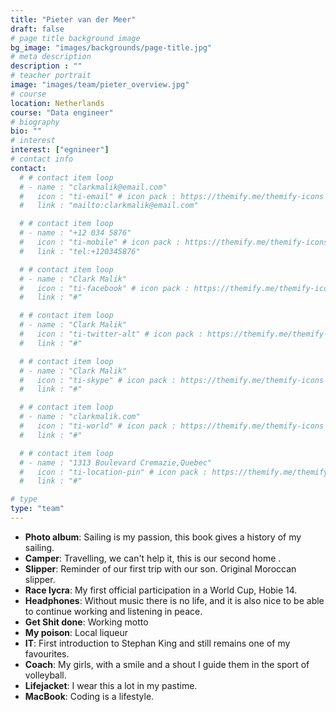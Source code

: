 ```yaml
---
title: "Pieter van der Meer"
draft: false
# page title background image
bg_image: "images/backgrounds/page-title.jpg"
# meta description
description : ""
# teacher portrait
image: "images/team/pieter_overview.jpg"
# course
location: Netherlands
course: "Data engineer"
# biography
bio: ""
# interest
interest: ["egnineer"]
# contact info
contact:
  # # contact item loop
  # - name : "clarkmalik@email.com"
  #   icon : "ti-email" # icon pack : https://themify.me/themify-icons
  #   link : "mailto:clarkmalik@email.com"

  # # contact item loop
  # - name : "+12 034 5876"
  #   icon : "ti-mobile" # icon pack : https://themify.me/themify-icons
  #   link : "tel:+120345876"

  # # contact item loop
  # - name : "Clark Malik"
  #   icon : "ti-facebook" # icon pack : https://themify.me/themify-icons
  #   link : "#"

  # # contact item loop
  # - name : "Clark Malik"
  #   icon : "ti-twitter-alt" # icon pack : https://themify.me/themify-icons
  #   link : "#"

  # # contact item loop
  # - name : "Clark Malik"
  #   icon : "ti-skype" # icon pack : https://themify.me/themify-icons
  #   link : "#"

  # # contact item loop
  # - name : "clarkmalik.com"
  #   icon : "ti-world" # icon pack : https://themify.me/themify-icons
  #   link : "#"

  # # contact item loop
  # - name : "1313 Boulevard Cremazie,Quebec"
  #   icon : "ti-location-pin" # icon pack : https://themify.me/themify-icons
  #   link : "#"

# type
type: "team"
---
```


* **Photo album**: Sailing is my passion, this book gives a history of my sailing.
* **Camper**: Travelling, we can't help it, this is our second home .
* **Slipper**: Reminder of our first trip with our son. Original Moroccan slipper.
* **Race lycra**: My first official participation in a World Cup, Hobie 14.
* **Headphones**: Without music there is no life, and it is also nice to be able to continue working and listening in peace. 
* **Get Shit done**: Working motto
* **My poison**: Local liqueur
* **IT**: First introduction to Stephan King and still remains one of my favourites. 
* **Coach**: My girls, with a smile and a shout I guide them in the sport of volleyball.
* **Lifejacket**: I wear this a lot in my pastime.
* **MacBook**: Coding is a lifestyle.
